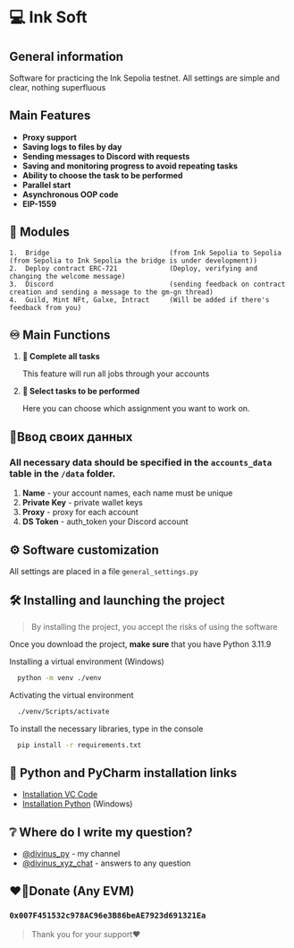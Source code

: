 
# 💻 Ink Soft

## General information

Software for practicing the Ink Sepolia testnet. All settings are simple and clear, nothing superfluous

## Main Features

* **Proxy support**
* **Saving logs to files by day**
* **Sending messages to Discord with requests**
* **Saving and monitoring progress to avoid repeating tasks**
* **Ability to choose the task to be performed**
* **Parallel start**
* **Asynchronous OOP code**
* **EIP-1559**

## 🧩 Modules

    1.  Bridge                              (from Ink Sepolia to Sepolia (from Sepolia to Ink Sepolia the bridge is under development))
    2.  Deploy contract ERC-721             (Deploy, verifying and changing the welcome message)
    3.  Discord                             (sending feedback on contract creation and sending a message to the gm-gn thread)
    4.  Guild, Mint NFt, Galxe, Intract     (Will be added if there's feedback from you)

## ♾️ Main Functions

1.  **🚀 Complete all tasks**

    This feature will run all jobs through your accounts 

2.  **📝 Select tasks to be performed**

    Here you can choose which assignment you want to work on.

## 📄Ввод своих данных

### All necessary data should be specified in the `accounts_data` table in the `/data` folder. 
   1. **Name** - your account names, each name must be unique
   2. **Private Key** - private wallet keys
   3. **Proxy** - proxy for each account
   4. **DS Token** - auth_token your Discord account

## ⚙️ Software customization

All settings are placed in a file `general_settings.py`

## 🛠️ Installing and launching the project

> By installing the project, you accept the risks of using the software

Once you download the project, **make sure** that you have Python 3.11.9

Installing a virtual environment (Windows)

```bash
  python -m venv ./venv
```
Activating the virtual environment

```bash
  ./venv/Scripts/activate
```

To install the necessary libraries, type in the console

```bash
  pip install -r requirements.txt
```

## 🔗 Python and PyCharm installation links

 - [Installation VC Code](https://code.visualstudio.com/download)
 - [Installation Python](https://www.python.org/ftp/python/3.11.9/python-3.11.9-amd64.exe) (Windows)

## ❔ Where do I write my question?

- [@divinus_py](https://t.me/divinus_py) - my channel  
- [@divinus_xyz_chat](https://t.me/divinus_xyz_chat) - answers to any question 

## ❤️‍🔥Donate (Any EVM)

### `0x007F451532c978AC96e3B86beAE7923d691321Ea`
> Thank you for your support❤️
